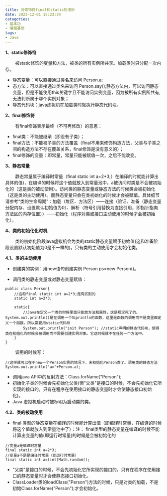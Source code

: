 ```yaml
---
title: 对修饰符final和static的浅析
date: 2023-12-01 15:23:34
categories:
- 基本功
- 编程基础
tags:
- Java
---
```


__1、static修饰符__

&ensp;&ensp;&ensp;&ensp; 被static修饰的变量和方法，被类的所有实例所共享。加载类时只分配一次内存。
* 静态变量：可以直接通过类名来访问 Person.a;
* 态方法：可以直接通过类名来访问 Person.say();静态方法内，可以访问静态变量，但是不能使用this关键字且不能访问实例变量，因为被所有实例所共有,无法判断属于哪个实例对象；
* 静态代码块：java虚拟机在加载类时就执行静态代码块。

__2、final修饰符__

&ensp;&ensp;&ensp;&ensp; 有final修饰表示最终（不可再修改）的意思：
* final类：不能被继承（即没有子类）；
* final方法：不能被子类的方法覆盖（final不用来修饰构造方法，父类与子类之间的构造方法不存在覆盖关系，final修饰是没有意义的）；
* final修饰的变量：即常量，常量只能被赋值一次，之后不能改变。

__3、静态常量__

&ensp;&ensp;&ensp;&ensp; 静态常量属于编译时常量（final static int a=2*3;）在编译的时就能计算出具体的值)，在编译的时候将这个值就放入到常量池中，a被访问时类是不会被初始化的（这是类的被动使用）。访问类的静态变量或静态方法的时候类会被初始化（这是类的主动使用）。而静态变量只会在类初始化的时候才会被赋值。具体细节请参考“类的生命周期”：加载（堆区、方法区）——连接（验证、准备（静态变量分配内存、设置默认初始值为0）、解析（符号引用替换为直接引用，即指针指向方法区的内存位置））——初始化（程序对类或接口主动使用的时候才会被初始化）。

__4、类的初始化化时机__

&ensp;&ensp;&ensp;&ensp; 类的初始化阶段java虚拟机会为类的static静态变量赋予初始值(这和准备阶段设置默认初始值为0是不一样的)。只有类的主动使用才会初始化类。

__4.1、类的主动使用__

* 创建类的实例：用new语句创建实例 Person ps=new Person()。

* 调用类的静态变量或对静态变量赋值：

```
public class Person{ 
    //这和final static int a=2*3;是有区别的
    static int a=2*3;  
    
    static{  
        //Java在定义一个类的时候里面只能放方法和属性，这是规定死了的。System.out.println()是在调用一个叫println的函数，这里是函数的调用而不是类里面定义一个函数。所以需要用static代码块
        System.out.println("init Person"); //static声明的静态代码块，使得类在初始化的时候会被调用而不需要创建实例对象。它这时候就不在任何一个方法中。
    } 
} 
```

&ensp;&ensp;&ensp;&ensp; 调用的时候写：

```
//这样就可以在不new一个Person实例的情况下，来初始化Person类了。调用类的静态方法
System.out.println("a="+Person.a);
```

* 调用java API中的反射方法：Class.forName("Person");
* 初始化子类的时候会先初始化父类(但"父类"是接口的时候，不会先初始化它所实现的接口的，只有在程序在使用接口的静态变量时才会使静态接口初始化)。
* Java 虚拟机启动时被标明为启动类的类。

__4.2、类的被动使用__

* final 类型的静态变量在编译的时候能计算出值（即编译时常量，在编译的时候将这个值就放入到常量池中了）：注： final类型的静态变量在编译的时候不能计算出变量的值(即运行时常量)的时候是会被初始化的

```
//变量a是编译时常量
final static int a=2*3;                 
//变量a不是是编译时常量（即运行时常量）
final static int a=(int)Math.random();  
```

* "父类"是接口的时候，不会先初始化它所实现的接口的，只有在程序在使用接口的静态变量时才会使静态接口初始化。
* ClassLoader类的loadClass("Person")方法的时候，只是对类的加载，不是初始Class.forName("Person");才会初始化。


















